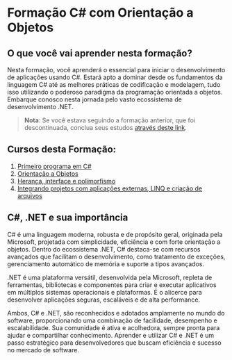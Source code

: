 # Formação C# com Orientação a Objetos

## O que você vai aprender nesta formação?
Nesta formação, você aprenderá o essencial para iniciar o desenvolvimento de aplicações usando C#. Estará apto a dominar desde os fundamentos da linguagem C# até as melhores práticas de codificação e modelagem, tudo isso utilizando o poderoso paradigma da programação orientada a objetos. Embarque conosco nesta jornada pelo vasto ecossistema de desenvolvimento .NET.

> **Nota**: Se você estava seguindo a formação anterior, que foi descontinuada, conclua seus estudos [através deste link](#).

## Cursos desta Formação:
1. [Primeiro programa em C#](./01-PrimeiroProgramaCSharp)
2. [Orientação a Objetos](./02-OrientacaoObjetos)
3. [Herança, interface e polimorfismo](./03-HerancaInterfacePolimorfismo)
4. [Integrando projetos com aplicações externas, LINQ e criação de arquivos](./04-IntegracaoLINQArquivos)

## C#, .NET e sua importância
C# é uma linguagem moderna, robusta e de propósito geral, originada pela Microsoft, projetada com simplicidade, eficiência e com forte orientação a objetos. Dentro do ecossistema .NET, C# destaca-se com recursos avançados que facilitam o desenvolvimento, como tratamento de exceções, gerenciamento automático de memória e suporte a tipos avançados.

.NET é uma plataforma versátil, desenvolvida pela Microsoft, repleta de ferramentas, bibliotecas e componentes para criar e executar aplicativos em múltiplos sistemas operacionais e plataformas. É o alicerce para desenvolver aplicações seguras, escaláveis e de alta performance.

Ambos, C# e .NET, são reconhecidos e adotados amplamente no mundo do software, proporcionando uma combinação de facilidade, desempenho e escalabilidade. Sua comunidade é ativa e acolhedora, sempre pronta para ajudar e compartilhar conhecimento. Aprender e utilizar C# e .NET é um passo estratégico para desenvolvedores que buscam eficiência e sucesso no mercado de software.
